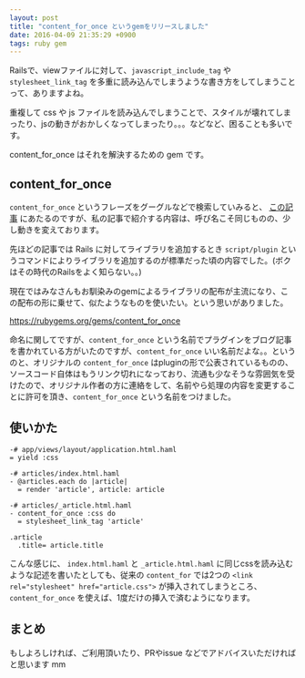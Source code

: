 ```yaml
---
layout: post
title: "content_for_once というgemをリリースしました"
date: 2016-04-09 21:35:29 +0900
tags: ruby gem
---
```


Railsで、viewファイルに対して、`javascript_include_tag` や `stylesheet_link_tag` を多重に読み込んでしまうような書き方をしてしまうことって、ありますよね。

重複して css や js ファイルを読み込んでしまうことで、スタイルが壊れてしまったり、jsの動きがおかしくなってしまったり。。。などなど、困ることも多いです。

content_for_once はそれを解決するための gem です。

## content_for_once

`content_for_once` というフレーズをグーグルなどで検索していみると、 [この記事](http://blog.s21g.com/articles/203) にあたるのですが、私の記事で紹介する内容は、呼び名こそ同じものの、少し動きを変えております。

先ほどの記事では Rails に対してライブラリを追加するとき `script/plugin` というコマンドによりライブラリを追加するのが標準だった頃の内容でした。(ボクはその時代のRailsをよく知らない。。)

現在ではみなさんもお馴染みのgemによるライブラリの配布が主流になり、この配布の形に乗せて、似たようなものを使いたい。という思いがありました。

https://rubygems.org/gems/content_for_once

命名に関してですが、`content_for_once` という名前でプラグインをブログ記事を書かれている方がいたのですが、`content_for_once` いい名前だよな。。というのと、オリジナルの `content_for_once` はpluginの形で公表されているものの、ソースコード自体はもうリンク切れになっており、流通も少なそうな雰囲気を受けたので、オリジナル作者の方に連絡をして、名前やら処理の内容を変更することに許可を頂き、`content_for_once` という名前をつけました。

## 使いかた

```haml
-# app/views/layout/application.html.haml
= yield :css

-# articles/index.html.haml
- @articles.each do |article|
  = render 'article', article: article

-# articles/_article.html.haml
- content_for_once :css do
  = stylesheet_link_tag 'article'

.article
  .title= article.title
```

こんな感じに、 `index.html.haml` と `_article.html.haml` に同じcssを読み込むような記述を書いたとしても、従来の `content_for` では2つの `<link rel="stylesheet" href="article.css">` が挿入されてしまうところ、 `content_for_once` を使えば、1度だけの挿入で済むようになります。

## まとめ

もしよろしければ、ご利用頂いたり、PRやissue などでアドバイスいただければと思います mm
